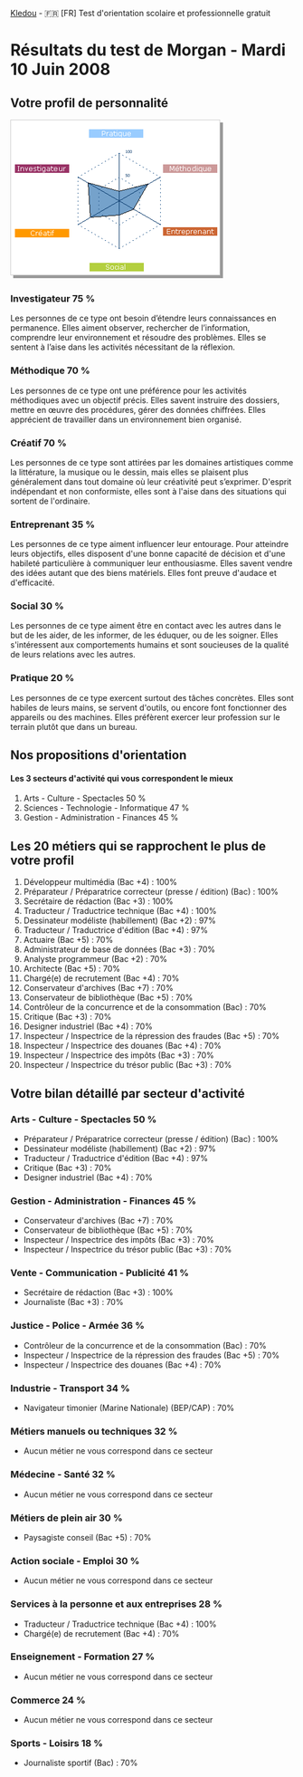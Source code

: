 [Kledou](https://kledou.fr/) - :fr: [FR] Test d'orientation scolaire et professionnelle gratuit 

# Résultats du test de Morgan - Mardi 10 Juin 2008 

## Votre profil de personnalité

![orientation graph](kledou_orientation_graph.png)

### Investigateur 75 %
Les personnes de ce type ont besoin d’étendre leurs connaissances en permanence. Elles aiment observer, rechercher de l’information, comprendre leur environnement et résoudre des problèmes. Elles se sentent à l’aise dans les activités nécessitant de la réflexion.
### Méthodique 70 %
Les personnes de ce type ont une préférence pour les activités méthodiques avec un objectif précis. Elles savent instruire des dossiers, mettre en œuvre des procédures, gérer des données chiffrées. Elles apprécient de travailler dans un environnement bien organisé.
### Créatif 70 %
Les personnes de ce type sont attirées par les domaines artistiques comme la littérature, la musique ou le dessin, mais elles se plaisent plus généralement dans tout domaine où leur créativité peut s’exprimer. D'esprit indépendant et non conformiste, elles sont à l'aise dans des situations qui sortent de l'ordinaire.
### Entreprenant 35 %
Les personnes de ce type aiment influencer leur entourage. Pour atteindre leurs objectifs, elles disposent d'une bonne capacité de décision et d'une habileté particulière à communiquer leur enthousiasme. Elles savent vendre des idées autant que des biens matériels. Elles font preuve d'audace et d'efficacité.
### Social 30 %
Les personnes de ce type aiment être en contact avec les autres dans le but de les aider, de les informer, de les éduquer, ou de les soigner. Elles s'intéressent aux comportements humains et sont soucieuses de la qualité de leurs relations avec les autres.
### Pratique 20 %
Les personnes de ce type exercent surtout des tâches concrètes. Elles sont habiles de leurs mains, se servent d'outils, ou encore font fonctionner des appareils ou des machines. Elles préfèrent exercer leur profession sur le terrain plutôt que dans un bureau.

## Nos propositions d'orientation
#### Les 3 secteurs d'activité qui vous correspondent le mieux
1. Arts - Culture - Spectacles 50 %
2. Sciences - Technologie - Informatique 47 %
3. Gestion - Administration - Finances 45 %

## Les 20 métiers qui se rapprochent le plus de votre profil
1. Développeur multimédia (Bac +4) : 100%
2. Préparateur / Préparatrice correcteur (presse / édition) (Bac) : 100%
3. Secrétaire de rédaction (Bac +3) : 100%
4. Traducteur / Traductrice technique (Bac +4) : 100%
5. Dessinateur modéliste (habillement) (Bac +2) : 97%
6. Traducteur / Traductrice d'édition (Bac +4) : 97%
7. Actuaire (Bac +5) : 70%
8. Administrateur de base de données (Bac +3) : 70%
9. Analyste programmeur (Bac +2) : 70%
10. Architecte (Bac +5) : 70%
11. Chargé(e) de recrutement (Bac +4) : 70%
12. Conservateur d'archives (Bac +7) : 70%
13. Conservateur de bibliothèque (Bac +5) : 70%
14. Contrôleur de la concurrence et de la consommation (Bac) : 70%
15. Critique (Bac +3) : 70%
16. Designer industriel (Bac +4) : 70%
17. Inspecteur / Inspectrice de la répression des fraudes (Bac +5) : 70%
18. Inspecteur / Inspectrice des douanes (Bac +4) : 70%
19. Inspecteur / Inspectrice des impôts (Bac +3) : 70%
20. Inspecteur / Inspectrice du trésor public (Bac +3) : 70%

## Votre bilan détaillé par secteur d'activité
### Arts - Culture - Spectacles 50 %
* Préparateur / Préparatrice correcteur (presse / édition) (Bac) : 100%
* Dessinateur modéliste (habillement) (Bac +2) : 97%
* Traducteur / Traductrice d'édition (Bac +4) : 97%
* Critique (Bac +3) : 70%
* Designer industriel (Bac +4) : 70%

### Gestion - Administration - Finances 45 %
* Conservateur d'archives (Bac +7) : 70%
* Conservateur de bibliothèque (Bac +5) : 70%
* Inspecteur / Inspectrice des impôts (Bac +3) : 70%
* Inspecteur / Inspectrice du trésor public (Bac +3) : 70%

### Vente - Communication - Publicité 41 %
* Secrétaire de rédaction (Bac +3) : 100%
* Journaliste (Bac +3) : 70%

### Justice - Police - Armée 36 %
* Contrôleur de la concurrence et de la consommation (Bac) : 70%
* Inspecteur / Inspectrice de la répression des fraudes (Bac +5) : 70%
* Inspecteur / Inspectrice des douanes (Bac +4) : 70%

### Industrie - Transport 34 %
* Navigateur timonier (Marine Nationale) (BEP/CAP) : 70%

### Métiers manuels ou techniques 32 %
* Aucun métier ne vous correspond dans ce secteur

### Médecine - Santé 32 %
* Aucun métier ne vous correspond dans ce secteur

### Métiers de plein air 30 %
* Paysagiste conseil (Bac +5) : 70%

### Action sociale - Emploi 30 %
* Aucun métier ne vous correspond dans ce secteur

### Services à la personne et aux entreprises 28 %
* Traducteur / Traductrice technique (Bac +4) : 100%
* Chargé(e) de recrutement (Bac +4) : 70%

### Enseignement - Formation 27 %
* Aucun métier ne vous correspond dans ce secteur

### Commerce 24 %
* Aucun métier ne vous correspond dans ce secteur

### Sports - Loisirs 18 %
* Journaliste sportif (Bac) : 70%

